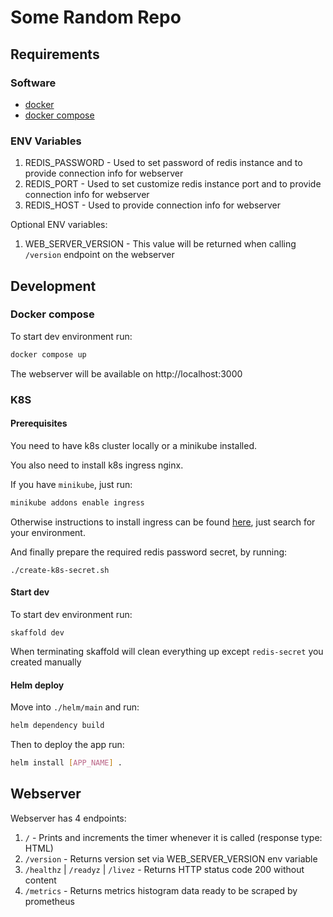 # Some Random Repo

## Requirements

### Software

- [docker]()
- [docker compose]()

### ENV Variables

1. REDIS_PASSWORD - Used to set password of redis instance and to provide connection info for webserver
2. REDIS_PORT - Used to set customize redis instance port and to provide connection info for webserver
3. REDIS_HOST - Used to provide connection info for webserver

Optional ENV variables:

1. WEB_SERVER_VERSION - This value will be returned when calling `/version` endpoint on the webserver

## Development

### Docker compose

To start dev environment run:

```sh
docker compose up
```

The webserver will be available on http://localhost:3000

### K8S

#### Prerequisites

You need to have k8s cluster locally or a minikube installed.

You also need to install k8s ingress nginx.

If you have `minikube`, just run:

```sh
minikube addons enable ingress
```

Otherwise instructions to install ingress can be found [here](https://kubernetes.github.io/ingress-nginx/deploy/#contents), just search for your environment.

And finally prepare the required redis password secret, by running:

```shell
./create-k8s-secret.sh
```

#### Start dev

To start dev environment run:

```shell
skaffold dev
```

When terminating skaffold will clean everything up except `redis-secret` you created manually

#### Helm deploy

Move into `./helm/main` and run:

```sh
helm dependency build
```

Then to deploy the app run:

```sh
helm install [APP_NAME] .
```

## Webserver

Webserver has 4 endpoints:

1. `/` - Prints and increments the timer whenever it is called (response type: HTML)
2. `/version` - Returns version set via WEB_SERVER_VERSION env variable
3. `/healthz` | `/readyz` | `/livez` - Returns HTTP status code 200 without content
4. `/metrics` - Returns metrics histogram data ready to be scraped by prometheus
